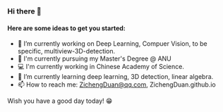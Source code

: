 ### Hi there 👋

#### Here are some ideas to get you started:

- 🔭 I’m currently working on Deep Learning, Compuer Vision, to be specific, multiview-3D-detection.
- 📖 I'm currently pursuing my Master's Degree @ ANU
- 💻 I'm currently working in Chinese Academy of Science.
- 🌱 I’m currently learning deep learning, 3D detection, linear algebra.
- 📫 How to reach me: ZichengDuan@qq.com, ZichengDuan.github.io

Wish you have a good day today! 😁 

